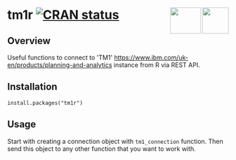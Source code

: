 <!-- README.md is generated from README.Rmd. Please edit that file -->
tm1r [![CRAN status](https://www.r-pkg.org/badges/version/tm1r)](https://cran.r-project.org/package=tm1r) <img src="https://upload.wikimedia.org/wikipedia/commons/thumb/1/1b/R_logo.svg/1280px-R_logo.svg.png" align="right" width="60" height="60" /><img src="https://www.cubus-pm.com/sites/default/files/styles/image/public/images/grafiken/grafik_technologie_ibm_d_694x500px.jpg" align="right" width="70" height="60" />
===============================================================================

Overview
--------

Useful functions to connect to 'TM1' <https://www.ibm.com/uk-en/products/planning-and-analytics> instance from R via REST API.  

Installation
------------

`install.packages("tm1r")`

Usage
-----

Start with creating a connection object with `tm1_connection` function.
Then send this object to any other function that you want to work with.
